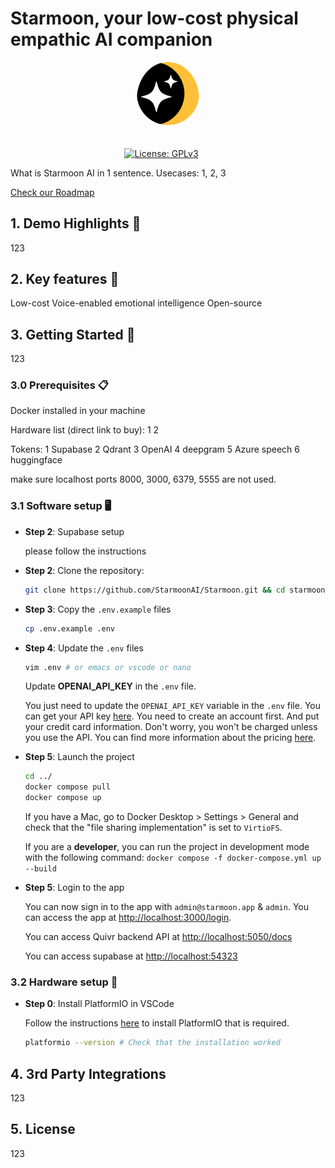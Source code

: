 # Starmoon, your low-cost physical empathic AI companion

<div align="center">
    <img src="./logo.png" alt="Starmoon-logo" width="20%"  style="border-radius: 50%; padding-bottom: 20px"/>


<!-- [![Discord Follow](https://dcbadge.vercel.app/api/server/HUpRgp2HG8?style=flat)](https://discord.gg/HUpRgp2HG8) -->
[![License: GPLv3](https://img.shields.io/badge/license-GPLv3-blue)](https://www.gnu.org/licenses/gpl-3.0.en.html)&ensp;&ensp;&ensp;
<!-- [![GitHub Repo stars](https://img.shields.io/github/stars/quivrhq/quivr?style=social)](https://github.com/quivrhq/quivr) -->
<!-- [![Twitter Follow](https://img.shields.io/twitter/follow/StanGirard?style=social)](https://twitter.com/_StanGirard) -->

</div>

What is Starmoon AI in 1 sentence.
Usecases: 1, 2, 3

[Check our Roadmap](www.starmoon.ai)
<!-- custom voice clone, RAG, agent -->

## 1. Demo Highlights 🎥

123

## 2. Key features 🎯

Low-cost
Voice-enabled emotional intelligence
Open-source

## 3. Getting Started 🚀

123

### 3.0 Prerequisites 📋

Docker installed in your machine

Hardware list (direct link to buy):
1
2

Tokens:
1 Supabase
2 Qdrant
3 OpenAI
4 deepgram
5 Azure speech
6 huggingface

  make sure localhost ports 8000, 3000, 6379, 5555 are not used.

### 3.1 Software setup 🖥️

- **Step 2**: Supabase setup

  please follow the instructions

- **Step 2**: Clone the repository:

  ```bash
  git clone https://github.com/StarmoonAI/Starmoon.git && cd starmoon
  ```

- **Step 3**: Copy the `.env.example` files

  ```bash
  cp .env.example .env
  ```

- **Step 4**: Update the `.env` files

  ```bash
  vim .env # or emacs or vscode or nano
  ```

  Update **OPENAI_API_KEY** in the `.env` file.

  You just need to update the `OPENAI_API_KEY` variable in the `.env` file. You can get your API key [here](https://platform.openai.com/api-keys). You need to create an account first. And put your credit card information. Don't worry, you won't be charged unless you use the API. You can find more information about the pricing [here](https://openai.com/pricing/).

- **Step 5**: Launch the project

  ```bash
  cd ../
  docker compose pull
  docker compose up
  ```

  If you have a Mac, go to Docker Desktop > Settings > General and check that the "file sharing implementation" is set to `VirtioFS`.

  If you are a **developer**, you can run the project in development mode with the following command: `docker compose -f docker-compose.yml up --build`

- **Step 5**: Login to the app

  You can now sign in to the app with `admin@starmoon.app` & `admin`. You can access the app at [http://localhost:3000/login](http://localhost:3000/login).

  You can access Quivr backend API at [http://localhost:5050/docs](http://localhost:5050/docs)

  You can access supabase at [http://localhost:54323](http://localhost:54323)

### 3.2 Hardware setup 🧰

- **Step 0**: Install PlatformIO in VSCode

  Follow the instructions [here](https://platformio.org/install/cli) to install PlatformIO that is required.

  ```bash
  platformio --version # Check that the installation worked
  ```

## 4. 3rd Party Integrations

123

## 5. License

123
